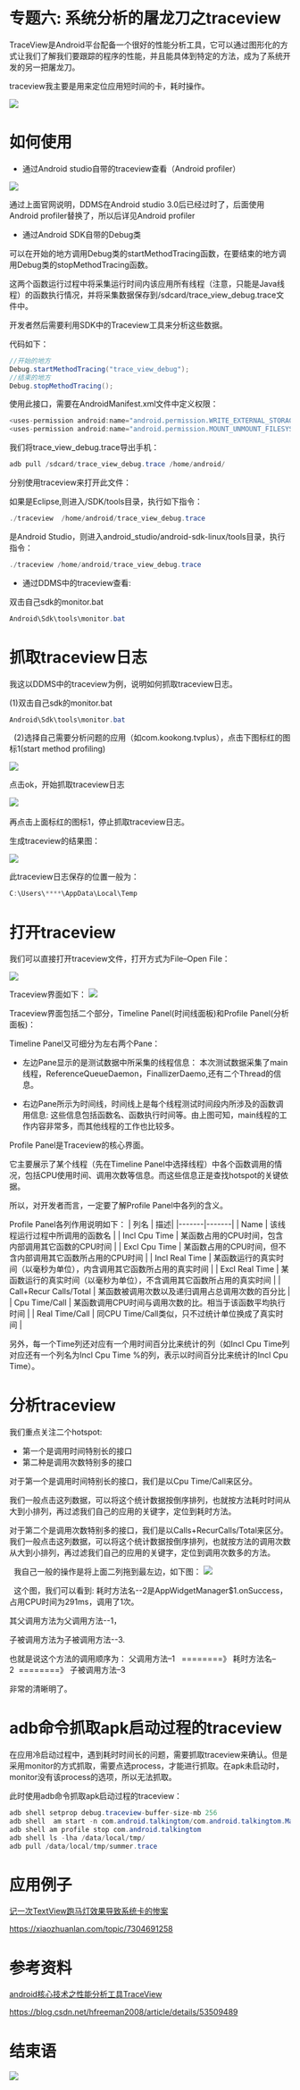 # 专题六: 系统分析的屠龙刀之traceview

TraceView是Android平台配备一个很好的性能分析工具，它可以通过图形化的方式让我们了解我们要跟踪的程序的性能，并且能具体到特定的方法，成为了系统开发的另一把屠龙刀。

traceview我主要是用来定位应用短时间的卡，耗时操作。

<img src="..\Images\log_sword.png">


# 如何使用
- 通过Android studio自带的traceview查看（Android profiler）


<img src="profiler.png">

通过上面官网说明，DDMS在Android studio 3.0后已经过时了，后面使用Android profiler替换了，所以后详见Android profiler


- 通过Android SDK自带的Debug类

可以在开始的地方调用Debug类的startMethodTracing函数，在要结束的地方调用Debug类的stopMethodTracing函数。

这两个函数运行过程中将采集运行时间内该应用所有线程（注意，只能是Java线程）的函数执行情况，并将采集数据保存到/sdcard/trace_view_debug.trace文件中。

开发者然后需要利用SDK中的Traceview工具来分析这些数据。

代码如下：
```java
//开始的地方
Debug.startMethodTracing("trace_view_debug");  
//结束的地方
Debug.stopMethodTracing();  
```

使用此接口，需要在AndroidManifest.xml文件中定义权限：
```java
<uses-permission android:name="android.permission.WRITE_EXTERNAL_STORAGE"/>
<uses-permission android:name="android.permission.MOUNT_UNMOUNT_FILESYSTEMS"/>
```

我们将trace_view_debug.trace导出手机：

```java
adb pull /sdcard/trace_view_debug.trace /home/android/
```

分别使用traceview来打开此文件：

如果是Eclipse,则进入/SDK/tools目录，执行如下指令：
```java
./traceview  /home/android/trace_view_debug.trace
```

是Android Studio，则进入android_studio/android-sdk-linux/tools目录，执行指令：
```java
./traceview /home/android/trace_view_debug.trace
```



- 通过DDMS中的traceview查看:

双击自己sdk的monitor.bat
```java
Android\Sdk\tools\monitor.bat
```


# 抓取traceview日志

我这以DDMS中的traceview为例，说明如何抓取traceview日志。

(1)双击自己sdk的monitor.bat
```java
Android\Sdk\tools\monitor.bat
```

 
(2)选择自己需要分析问题的应用（如com.kookong.tvplus），点击下图标红的图标1(start method profiling)

<img src="start_method_profiling.png">

点击ok，开始抓取traceview日志

<img src="start_method_profiling_001.png">
 

再点击上面标红的图标1，停止抓取traceview日志。


生成traceview的结果图：


<img src="result.png">

此traceview日志保存的位置一般为：

```java
C:\Users\****\AppData\Local\Temp
```


# 打开traceview

我们可以直接打开traceview文件，打开方式为File–Open File：

<img src="Open_File.png">

Traceview界面如下：
<img src="result_detail.png">


Traceview界面包括二个部分，Timeline Panel(时间线面板)和Profile Panel(分析面板)：


Timeline Panel又可细分为左右两个Pane：

- 左边Pane显示的是测试数据中所采集的线程信息：
本次测试数据采集了main线程，ReferenceQueueDaemon，FinallizerDaemo,还有二个Thread的信息。

- 右边Pane所示为时间线，时间线上是每个线程测试时间段内所涉及的函数调用信息:
这些信息包括函数名、函数执行时间等。由上图可知，main线程的工作内容非常多，而其他线程的工作也比较多。



Profile Panel是Traceview的核心界面。

它主要展示了某个线程（先在Timeline Panel中选择线程）中各个函数调用的情况，包括CPU使用时间、调用次数等信息。而这些信息正是查找hotspot的关键依据。

所以，对开发者而言，一定要了解Profile Panel中各列的含义。

Profile Panel各列作用说明如下：
| 列名 | 描述|
|-------|-------|
| Name | 该线程运行过程中所调用的函数名 |
| Incl Cpu Time | 某函数占用的CPU时间，包含内部调用其它函数的CPU时间 |
| Excl Cpu Time | 某函数占用的CPU时间，但不含内部调用其它函数所占用的CPU时间 |
| Incl Real Time | 某函数运行的真实时间（以毫秒为单位），内含调用其它函数所占用的真实时间 |
| Excl Real Time | 某函数运行的真实时间（以毫秒为单位），不含调用其它函数所占用的真实时间 |
| Call+Recur Calls/Total | 某函数被调用次数以及递归调用占总调用次数的百分比 |
| Cpu Time/Call | 某函数调用CPU时间与调用次数的比。相当于该函数平均执行时间 |
| Real Time/Call | 同CPU Time/Call类似，只不过统计单位换成了真实时间 |


另外，每一个Time列还对应有一个用时间百分比来统计的列（如Incl Cpu Time列对应还有一个列名为Incl Cpu Time %的列，表示以时间百分比来统计的Incl Cpu Time）。




# 分析traceview
我们重点关注二个hotspot:

- 第一个是调用时间特别长的接口
- 第二种是调用次数特别多的接口

对于第一个是调用时间特别长的接口，我们是以Cpu Time/Call来区分。

我们一般点击这列数据，可以将这个统计数据按倒序排列，也就按方法耗时时间从大到小排列，再过滤我们自己的应用的关键字，定位到耗时方法。

对于第二个是调用次数特别多的接口，我们是以Calls+RecurCalls/Total来区分。
我们一般点击这列数据，可以将这个统计数据按倒序排列，也就按方法的调用次数从大到小排列，再过滤我们自己的应用的关键字，定位到调用次数多的方法。

 
我自己一般的操作是将上面二列拖到最左边，如下图：
<img src="show_result.png">

 
这个图，我们可以看到:
耗时方法名--2是AppWidgetManager$1.onSuccess，占用CPU时间为291ms，调用了1次。

其父调用方法为父调用方法--1，

子被调用方法为子被调用方法--3.

也就是说这个方法的调用顺序为：
父调用方法–1   ========》 耗时方法名–2  ========》 子被调用方法–3



非常的清晰明了。



# adb命令抓取apk启动过程的traceview

在应用冷启动过程中，遇到耗时时间长的问题，需要抓取traceview来确认。但是采用monitor的方式抓取，需要点选process，才能进行抓取。在apk未启动时，monitor没有该process的选项，所以无法抓取。

此时使用adb命令抓取apk启动过程的traceview：

```java
adb shell setprop debug.traceview-buffer-size-mb 256
adb shell  am start -n com.android.talkingtom/com.android.talkingtom.Main（apk 启动activity） --start-profiler /data/local/tmp/summer.trace
adb shell am profile stop com.android.talkingtom
adb shell ls -lha /data/local/tmp/
adb pull /data/local/tmp/summer.trace
```




# 应用例子

[记一次TextView跑马灯效果导致系统卡的惨案](https://xiaozhuanlan.com/topic/7304691258)

https://xiaozhuanlan.com/topic/7304691258


# 参考资料
[android核心技术之性能分析工具TraceView](https://blog.csdn.net/hfreeman2008/article/details/53509489)

https://blog.csdn.net/hfreeman2008/article/details/53509489



# 结束语

<img src="../Images/end_001.png">